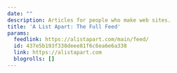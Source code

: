 ```yaml
---
date: ""
description: Articles for people who make web sites.
title: 'A List Apart: The Full Feed'
params:
  feedlink: https://alistapart.com/main/feed/
  id: 437e5b193f338deee81f6c6ea6e6a338
  link: https://alistapart.com
  blogrolls: []
---
```

